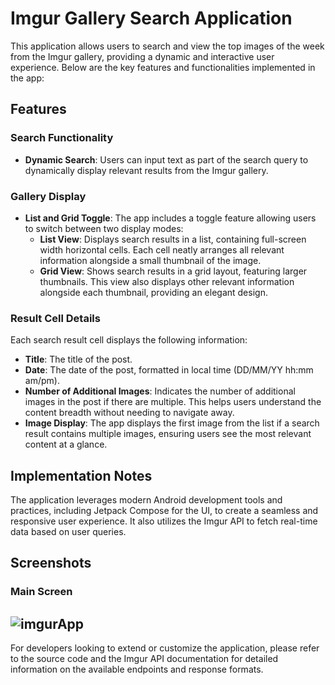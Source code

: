 # Imgur Gallery Search Application

This application allows users to search and view the top images of the week from the Imgur gallery, providing a dynamic and interactive user experience. Below are the key features and functionalities implemented in the app:

## Features

### Search Functionality
- **Dynamic Search**: Users can input text as part of the search query to dynamically display relevant results from the Imgur gallery.

### Gallery Display
- **List and Grid Toggle**: The app includes a toggle feature allowing users to switch between two display modes:
  - **List View**: Displays search results in a list, containing full-screen width horizontal cells. Each cell neatly arranges all relevant information alongside a small thumbnail of the image.
  - **Grid View**: Shows search results in a grid layout, featuring larger thumbnails. This view also displays other relevant information alongside each thumbnail, providing an elegant design.

### Result Cell Details
Each search result cell displays the following information:
- **Title**: The title of the post.
- **Date**: The date of the post, formatted in local time (DD/MM/YY hh:mm am/pm).
- **Number of Additional Images**: Indicates the number of additional images in the post if there are multiple. This helps users understand the content breadth without needing to navigate away.
- **Image Display**: The app displays the first image from the list if a search result contains multiple images, ensuring users see the most relevant content at a glance.

## Implementation Notes

The application leverages modern Android development tools and practices, including Jetpack Compose for the UI, to create a seamless and responsive user experience. It also utilizes the Imgur API to fetch real-time data based on user queries.

## Screenshots
### Main Screen
 ![imgurApp](https://github.com/ajay32/ImgurItemsMVVMCompose/assets/8002767/88ba2673-4864-43b5-879b-bce28aa280ad)
---

For developers looking to extend or customize the application, please refer to the source code and the Imgur API documentation for detailed information on the available endpoints and response formats.
